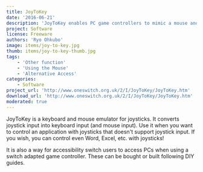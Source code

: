 ```yaml
---
title: JoyToKey
date: '2016-06-21'
description: 'JoyToKey enables PC game controllers to mimic a mouse and the keyboard. It is a freeware utility which can be of great use to disabled users.'
project: Software
license: Freeware
authors: 'Ryo Ohkubo'
image: items/joy-to-key.jpg
thumb: items/joy-to-key-thumb.jpg
tags:
    - 'Other function'
    - 'Using the Mouse'
    - 'Alternative Access'
categories:
    - Software
project_url: 'http://www.oneswitch.org.uk/2/I/JoyToKey/JoyToKey.htm'
download_url: 'http://www.oneswitch.org.uk/2/I/JoyToKey/JoyToKey.htm'
moderated: true
---
```

JoyToKey is a keyboard and mouse emulator for joysticks. It converts joystick input into keyboard input (and mouse input). Use it when you want to control an application with joysticks that doesn't support joystick input. If you wish, you can control even Word, Excel, etc. with joysticks!

It is also a way for accessibility switch users to access PCs when using a switch adapted game controller. These can be bought or built following DIY guides.